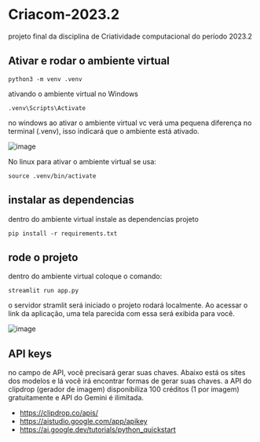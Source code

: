 # Criacom-2023.2
projeto final da disciplina de Criatividade computacional do período 2023.2 



## Ativar e rodar o ambiente virtual 

```
python3 -m venv .venv
```
ativando o ambiente virtual no Windows

```
.venv\Scripts\Activate
```

no windows ao ativar o ambiente virtual vc verá uma pequena diferença no terminal (.venv), isso indicará que o ambiente está ativado.

![image](https://github.com/Bruno0205/MultimidiaMashup/assets/104790677/7cce9a61-4c15-45f3-8e4c-8f8f56b5ac90)

 No linux para ativar o ambiente virtual se usa: 

```
source .venv/bin/activate
```

## instalar as dependencias 

dentro do ambiente virtual instale as dependencias projeto

```
pip install -r requirements.txt  

```

## rode o projeto 

dentro do ambiente virtual coloque o comando: 

```
streamlit run app.py
```

o servidor stramlit será iniciado o projeto rodará localmente. Ao acessar o link da aplicação, uma tela parecida com essa será exibida para você.


![image](https://github.com/rmls2/Criacom-2023.2/assets/93690581/c3f87d6f-42d9-4318-962c-75bf871fd74d)


## API keys 

no campo de API, você precisará gerar suas chaves. Abaixo está os sites dos modelos e lá você irá encontrar formas de gerar suas chaves.
a API do clipdrop (gerador de imagem) disponibiliza 100 créditos (1 por imagem) gratuitamente e API do Gemini é ilimitada. 

* https://clipdrop.co/apis/
* https://aistudio.google.com/app/apikey
* https://ai.google.dev/tutorials/python_quickstart
